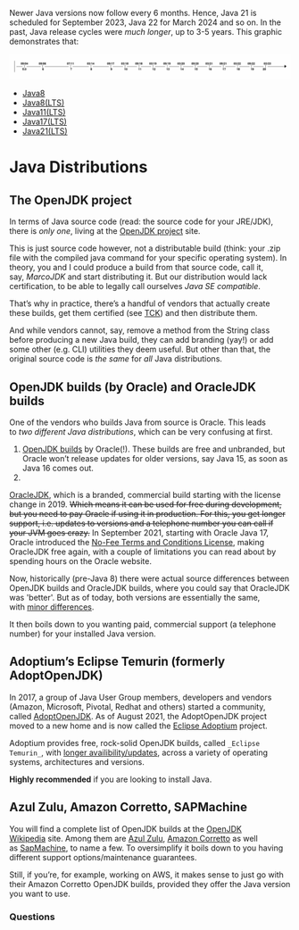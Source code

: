 Newer Java versions now follow every 6 months. Hence, Java 21 is scheduled for September 2023, Java 22 for March 2024 and so on. In the past, Java release cycles were _much longer_, up to 3-5 years. This graphic demonstrates that:

![Untitled 52.png](Untitled%2052.png)
- [Java8](Java8.md)
- [Java8(LTS)](Java8(LTS).md)
- [Java11(LTS)](Java11(LTS).md)
- [Java17(LTS)](Java17(LTS).md)
- [Java21(LTS)](Java21(LTS).md)

# **Java Distributions**

## **The OpenJDK project**

In terms of Java source code (read: the source code for your JRE/JDK), there is _only one_, living at the [OpenJDK project](http://openjdk.java.net/projects/jdk/) site.

This is just source code however, not a distributable build (think: your .zip file with the compiled java command for your specific operating system). In theory, you and I could produce a build from that source code, call it, say, _MarcoJDK_ and start distributing it. But our distribution would lack certification, to be able to legally call ourselves _Java SE compatible_.

That’s why in practice, there’s a handful of vendors that actually create these builds, get them certified (see [TCK](https://en.wikipedia.org/wiki/Technology_Compatibility_Kit)) and then distribute them.

And while vendors cannot, say, remove a method from the String class before producing a new Java build, they can add branding (yay!) or add some other (e.g. CLI) utilities they deem useful. But other than that, the original source code is _the same_ for _all_ Java distributions.

## **OpenJDK builds (by Oracle) and OracleJDK builds**

One of the vendors who builds Java from source is Oracle. This leads to _two different Java distributions_, which can be very confusing at first.

1. [OpenJDK builds](http://jdk.java.net/) by Oracle(!). These builds are free and unbranded, but Oracle won’t release updates for older versions, say Java 15, as soon as Java 16 comes out.  
2.  
[OracleJDK](https://www.oracle.com/technetwork/java/javase/downloads/index.html), which is a branded, commercial build starting with the license change in 2019. ~~Which means it can be used for free during development, but you need to pay Oracle if using it in production. For this, you get longer support, i.e. updates to versions and a telephone number you can call if your JVM goes crazy.~~ In September 2021, starting with Oracle Java 17, Oracle introduced the [No-Fee Terms and Conditions License](https://www.oracle.com/downloads/licenses/no-fee-license.html), making OracleJDK free again, with a couple of limitations you can read about by spending hours on the Oracle website.

Now, historically (pre-Java 8) there were actual source differences between OpenJDK builds and OracleJDK builds, where you could say that OracleJDK was 'better'. But as of today, both versions are essentially the same, with [minor differences](https://blogs.oracle.com/java-platform-group/oracle-jdk-releases-for-java-11-and-later).

It then boils down to you wanting paid, commercial support (a telephone number) for your installed Java version.

## **Adoptium’s Eclipse Temurin (formerly AdoptOpenJDK)**

In 2017, a group of Java User Group members, developers and vendors (Amazon, Microsoft, Pivotal, Redhat and others) started a community, called [AdoptOpenJDK](https://adoptopenjdk.net/). As of August 2021, the AdoptOpenJDK project moved to a new home and is now called the [Eclipse Adoptium](https://projects.eclipse.org/projects/adoptium) project.

Adoptium provides free, rock-solid OpenJDK builds, called `_Eclipse Temurin_`, with [longer availibility/updates](https://adoptium.net/support.html), across a variety of operating systems, architectures and versions.

**Highly recommended** if you are looking to install Java.

## **Azul Zulu, Amazon Corretto, SAPMachine**

You will find a complete list of OpenJDK builds at the [OpenJDK Wikipedia](https://en.wikipedia.org/wiki/OpenJDK) site. Among them are [Azul Zulu](https://www.azul.com/products/zulu-community/), [Amazon Corretto](https://aws.amazon.com/de/corretto/) as well as [SapMachine](https://sap.github.io/SapMachine/), to name a few. To oversimplify it boils down to you having different support options/maintenance guarantees.

Still, if you’re, for example, working on AWS, it makes sense to just go with their Amazon Corretto OpenJDK builds, provided they offer the Java version you want to use.

### Questions